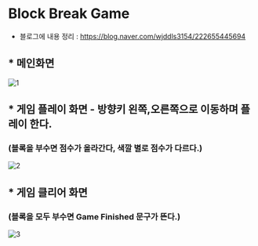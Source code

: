 # Block Break Game 
- 블로그에 내용 정리 : https://blog.naver.com/wjddls3154/222655445694
## * 메인화면
![1](https://user-images.githubusercontent.com/37132897/155241785-91b77c2d-b58a-4f95-9a61-d401a62b0810.PNG)

## * 게임 플레이 화면 - 방향키 왼쪽,오른쪽으로 이동하며 플레이 한다.
### (블록을 부수면 점수가 올라간다, 색깔 별로 점수가 다르다.)
![2](https://user-images.githubusercontent.com/37132897/155241790-2149020d-647e-41dd-ab77-981db2414a5b.PNG)

## * 게임 클리어 화면
### (블록을 모두 부수면 Game Finished 문구가 뜬다.)
![3](https://user-images.githubusercontent.com/37132897/155241793-e99317cd-e78c-46e3-be6d-61c214e961db.PNG)
